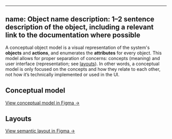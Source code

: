 <!--
  GENERAL NOTES:
  - Use simple language and be concise.
  - Use singular instead of plural when referencing an object.
  - Use singular instead of plural when referencing a user.
  - Remove all comments and extra space from a new document after content is added.
  - If content isn't available for a required section, add a todo for
    future completion.
-->
---
name: Object name
description: 1–2 sentence description of the object, including a relevant link to the documentation where possible
---

A conceptual object model is a visual representation of the system's **objects** and **actions**, and enumerates the **attributes** for every object. This model allows for proper separation of concerns: concepts (meaning) and user interface (representation; see [layouts](#layouts)). In other words, a conceptual model is only focused on the concepts and how they relate to each other, not how it’s technically implemented or used in the UI. 

## Conceptual model

<!--
Start with documenting the conceptual object model in the [Figma Conceptual Model file.](https://www.figma.com/file/J68bePHXIN5OPWqaFFY9ri/Conceptual-model?node-id=0%3A1)

The language of the conceptual model diagram is meant to be as simple and accessible as possible to everyone, even if they are not familiar with these kinds of diagrams (for more information, see [Object Modeling for Designers](https://medium.com/@hpadkisson/object-modeling-for-designers-an-introduction-7871bdcf8baf).
-->

[View conceptual model in Figma →](link-to-page-or-frame)

<!--
Embed the conceptual model using the following code.

<div class="figma-embed" aria-label="Conceptual diagram connecting objects, along with their attributes and actions, to the primary object." role="img">
  <iframe frameborder="0" src="figma-embed-link" allowfullscreen></iframe>
</div>
-->

#### 

## Layouts

<!--
Document the object's semantic layout in the [Figma Semantic Layouts file.](https://www.figma.com/file/shVF8UZwrQtkNfMDjcrsyH/Semantic-layouts?node-id=0%3A1)

The object itself is likely to be represented in the UI through different layouts, each with a different purpose. When we look at the object layout through the lens of the conceptual object model, we see the object's semantic layout. It's the visualization of the layout, overlayed with the object's relationships, attributes and actions.

Start with documenting the primary object layout (for example, a Merge Request page fot the Merge Request object).
-->

[View semantic layout in Figma →](link-to-page-or-frame)

<!--
Embed the semantic layout using the following code.

<div class="figma-embed" aria-label="A layout of the object with overlays to highlight different sections that represent object's relationships, attributes and actions." role="img">
  <iframe frameborder="0" src="figma-embed-link" allowfullscreen></iframe>
</div>
-->

